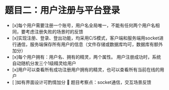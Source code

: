 ﻿# 题目二：用户注册与平台登录
- [x]每个用户需要注册一个账号，用户名全局唯一，不能有任何两个用户名相同，要考虑注册失败的场景时的反馈
- [x]实现注册、登录、登出功能，均采用C/S模式，客户端和服务端用socket进行通信，服务端保存所有用户的信息（文件存储或数据库均可，数据库有额外加分）
- [x]每个用户拥有：用户名、拥有的精灵，两个属性。 用户注册成功时，系统自动随机分发三个1级精灵给用户
- [x]用户可以查看所有成功注册用户拥有的精灵，也可以查看所有当前在线的用户
- [ ]如有界面设计可酌情加分
	题目考察点：socket通信，交互场景反馈
